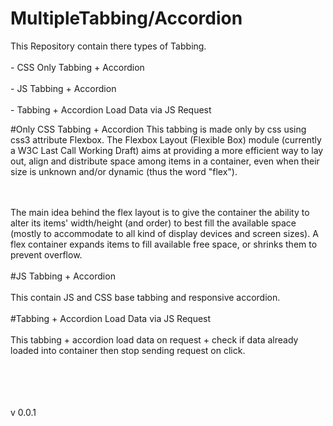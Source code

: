 # MultipleTabbing/Accordion 
This Repository contain there types of Tabbing.
<br><br>- CSS Only Tabbing + Accordion
<br><br>- JS Tabbing + Accordion
<br><br>- Tabbing + Accordion Load Data via JS Request

#Only CSS Tabbing + Accordion
This tabbing is made only by css using css3 attribute Flexbox. The Flexbox Layout (Flexible Box) module (currently a W3C Last Call Working Draft) aims at providing a more efficient way to lay out, align and distribute space among items in a container, even when their size is unknown and/or dynamic (thus the word "flex").

<br><br>The main idea behind the flex layout is to give the container the ability to alter its items' width/height (and order) to best fill the available space (mostly to accommodate to all kind of display devices and screen sizes). A flex container expands items to fill available free space, or shrinks them to prevent overflow.
<br><br>#JS Tabbing + Accordion
<br><br>This contain JS and CSS base tabbing and responsive accordion.
<br><br>#Tabbing + Accordion Load Data via JS Request
<br><br>This tabbing + accordion load data on request + check if data already loaded into container then stop sending request on click.

<br><br><br><br>v 0.0.1